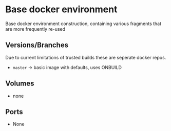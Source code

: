 Base docker environment
=======================
Base docker environment construction, containing various fragments that are more frequently re-used

Versions/Branches
-----------------
Due to current limitations of trusted builds these are seperate docker repos.

- `master` -> basic image with defaults, uses ONBUILD

Volumes
-------
- none

Ports
-----
- None
